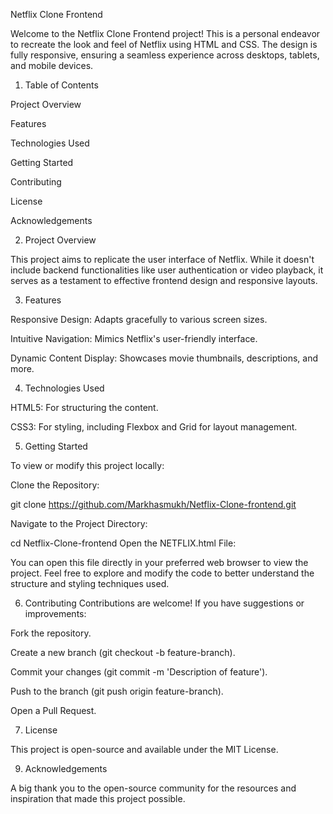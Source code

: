 Netflix Clone Frontend

Welcome to the Netflix Clone Frontend project! This is a personal endeavor to recreate the look and feel of Netflix using HTML and CSS. The design is fully responsive, ensuring a seamless experience across desktops, tablets, and mobile devices.

1. Table of Contents

Project Overview

Features

Technologies Used

Getting Started

Contributing

License

Acknowledgements

2. Project Overview

This project aims to replicate the user interface of Netflix. While it doesn't include backend functionalities like user authentication or video playback, it serves as a testament to effective frontend design and responsive layouts.

3. Features

Responsive Design: Adapts gracefully to various screen sizes.

Intuitive Navigation: Mimics Netflix's user-friendly interface.

Dynamic Content Display: Showcases movie thumbnails, descriptions, and more.


4. Technologies Used


HTML5: For structuring the content.

CSS3: For styling, including Flexbox and Grid for layout management.

5. Getting Started

To view or modify this project locally:

Clone the Repository:

git clone https://github.com/Markhasmukh/Netflix-Clone-frontend.git

Navigate to the Project Directory:

cd Netflix-Clone-frontend
Open the NETFLIX.html File:

You can open this file directly in your preferred web browser to view the project.
Feel free to explore and modify the code to better understand the structure and styling techniques used.

6. Contributing
Contributions are welcome! If you have suggestions or improvements:

Fork the repository.

Create a new branch (git checkout -b feature-branch).

Commit your changes (git commit -m 'Description of feature').

Push to the branch (git push origin feature-branch).

Open a Pull Request.

7. License
   
This project is open-source and available under the MIT License.

9. Acknowledgements

A big thank you to the open-source community for the resources and inspiration that made this project possible.

